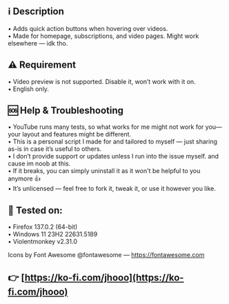 ## ℹ️ Description
• Adds quick action buttons when hovering over videos.  
• Made for homepage, subscriptions, and video pages. Might work elsewhere — idk tho.  

## ⚠️ Requirement
• Video preview is not supported. Disable it, won’t work with it on.  
• English only.  

## 🆘 Help & Troubleshooting
• YouTube runs many tests, so what works for me might not work for you—your layout and features might be different.  
• This is a personal script I made for and tailored to myself — just sharing as-is in case it’s useful to others.  
• I don’t provide support or updates unless I run into the issue myself. and cause im noob at this.  
• If it breaks, you can simply uninstall it as it won't be helpful to you anymore 👍  
• It’s unlicensed — feel free to fork it, tweak it, or use it however you like.  

## 🦥 Tested on:
• Firefox 137.0.2 (64-bit)  
• Windows 11 23H2 22631.5189  
• Violentmonkey v2.31.0  

Icons by Font Awesome @fontawesome — https://fontawesome.com  

## 👉 [https://ko-fi.com/jhooo](https://ko-fi.com/jhooo)
